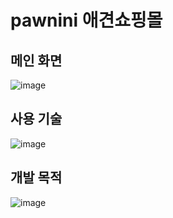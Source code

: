 # pawnini 애견쇼핑몰
## 메인 화면

![image](https://user-images.githubusercontent.com/55141334/124081208-36839d00-da86-11eb-9112-6b77f9ea13b2.png)


## 사용 기술

![image](https://user-images.githubusercontent.com/55141334/124080991-f3292e80-da85-11eb-8224-ea5b5ba3197b.png)

## 개발 목적

![image](https://user-images.githubusercontent.com/55141334/124081108-1653de00-da86-11eb-9c37-a44b37642b18.png)





